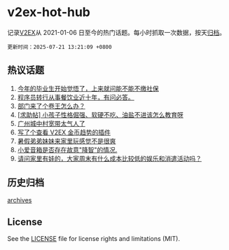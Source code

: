 # v2ex-hot-hub

 记录[V2EX](https://www.v2ex.com/)从 2021-01-06 日至今的热门话题。每小时抓取一次数据，按天[归档](archives)。

`更新时间：2025-07-21 13:21:09 +0800`

## 热议话题

1. [今年的毕业生开始觉悟了，上来就问能不能不缴社保](https://www.v2ex.com/t/1146498)
1. [程序员转行从事餐饮业近十年，有问必答。](https://www.v2ex.com/t/1146449)
1. [部门来了个卷王怎么办？](https://www.v2ex.com/t/1146518)
1. [[求助帖] 小孩子性格倔强、软硬不吃、油盐不进该怎么教育呀](https://www.v2ex.com/t/1146548)
1. [广州城中村宽带太气人了](https://www.v2ex.com/t/1146429)
1. [写了个查看 V2EX 金币趋势的插件](https://www.v2ex.com/t/1146494)
1. [暑假弟弟妹妹来家里玩感觉不是很爽](https://www.v2ex.com/t/1146478)
1. [小爱音箱是否存在故意"降智"的情况.](https://www.v2ex.com/t/1146472)
1. [请问家里有娃的，大家周末有什么成本比较低的娱乐和消遣活动吗？](https://www.v2ex.com/t/1146425)

## 历史归档

[archives](archives)

## License

See the [LICENSE](LICENSE) file for license rights and limitations (MIT).
